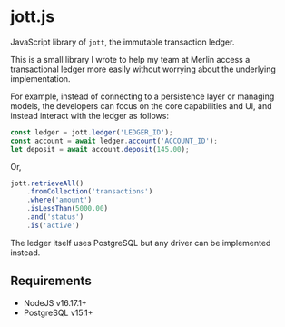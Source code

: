 # jott.js

JavaScript library of `jott`, the immutable transaction ledger.

This is a small library I wrote to help my team at Merlin access a transactional ledger more easily without worrying about the underlying implementation.

For example, instead of connecting to a persistence layer or managing models, the developers can focus on the core capabilities and UI, and instead interact with the ledger as follows:

```javascript
const ledger = jott.ledger('LEDGER_ID');
const account = await ledger.account('ACCOUNT_ID');
let deposit = await account.deposit(145.00);
```

Or,

```javascript
jott.retrieveAll()
    .fromCollection('transactions')
    .where('amount')
    .isLessThan(5000.00)
    .and('status')
    .is('active')
```

The ledger itself uses PostgreSQL but any driver can be implemented instead.

## Requirements

- NodeJS v16.17.1+
- PostgreSQL v15.1+
